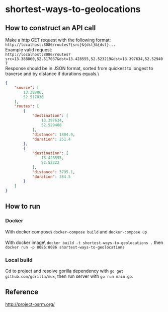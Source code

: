 # shortest-ways-to-geolocations
## How to construct an API call
 Make a http GET request with the following format:\
`http://localhost:8086/routes?{src}&{dst}&{dst}...`\
Example valid request:\
`http://localhost:8086/routes?src=13.388860,52.517037&dst=13.428555,52.523219&dst=13.397634,52.529407`\
Response should be in JSON format, sorted from quickest to longest to traverse and by distance if durations equals.\
```json
{
    "source": [
        13.38886,
        52.517036
    ],
    "routes": [
        {
            "destination": [
                13.397634,
                52.529408
            ],
            "distance": 1884.9,
            "duration": 251.4
        },
        {
            "destination": [
                13.428555,
                52.52322
            ],
            "distance": 3795.1,
            "duration": 384.5
        }
    ]
}
```
## How to run
### Docker
With docker compose\ `docker-compose build` and `docker-compose up`\
\
With docker image\ `docker build -t shortest-ways-to-geolocations .` then `docker run -p 8086:8086 shortest-ways-to-geolocations`
### Local build
Cd to project and resolve gorilla dependency with `go get github.com/gorilla/mux`, then run server with `go run main.go`.
## Reference
http://project-osrm.org/
